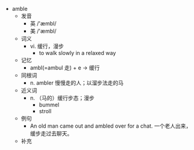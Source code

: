 - amble
  - 发音
    - 英 /'æmbl/
    - 美 /'æmbl/
  - 词义
    - vi. 缓行，漫步
      - to walk slowly in a relaxed way
  - 记忆
    - ambl(=ambul 走) + e → 缓行
  - 同根词
    - n. ambler 慢慢走的人；以溜步法走的马
  - 近义词
    - n. （马的）缓行步态；漫步
      - bummel
      - stroll
  - 例句
    - An old man came out and ambled over for a chat. 一个老人出来，缓步走过去聊天。
  - 补充